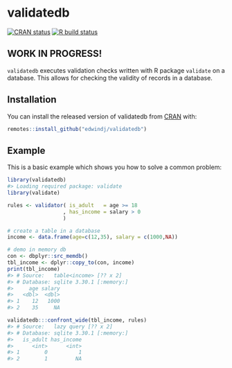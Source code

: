 
<!-- README.md is generated from README.Rmd. Please edit that file -->

# validatedb

<!-- badges: start -->

[![CRAN
status](https://www.r-pkg.org/badges/version/validatedb)](https://CRAN.R-project.org/package=validatedb)
[![R build
status](https://github.com/edwindj/validatedb/workflows/R-CMD-check/badge.svg)](https://github.com/edwindj/validatedb/actions)
<!-- badges: end -->

## WORK IN PROGRESS!

`validatedb` executes validation checks written with R package
`validate` on a database. This allows for checking the validity of
records in a database.

## Installation

You can install the released version of validatedb from
[CRAN](https://CRAN.R-project.org) with:

``` r
remotes::install_github("edwindj/validatedb")
```

## Example

This is a basic example which shows you how to solve a common problem:

``` r
library(validatedb)
#> Loading required package: validate
library(validate)

rules <- validator( is_adult   = age >= 18
                  , has_income = salary > 0
                  )

# create a table in a database
income <- data.frame(age=c(12,35), salary = c(1000,NA))

# demo in memory db
con <- dbplyr::src_memdb()
tbl_income <- dplyr::copy_to(con, income)
print(tbl_income)
#> # Source:   table<income> [?? x 2]
#> # Database: sqlite 3.30.1 [:memory:]
#>     age salary
#>   <dbl>  <dbl>
#> 1    12   1000
#> 2    35     NA

validatedb:::confront_wide(tbl_income, rules)
#> # Source:   lazy query [?? x 2]
#> # Database: sqlite 3.30.1 [:memory:]
#>   is_adult has_income
#>      <int>      <int>
#> 1        0          1
#> 2        1         NA
```
